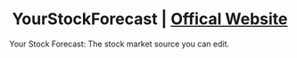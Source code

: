 <h1 align=center>YourStockForecast | <a href="[http://yourstockforecast.com/" rel="nofollow">Offical Website</a></h1>

Your Stock Forecast: The stock market source you can edit.
